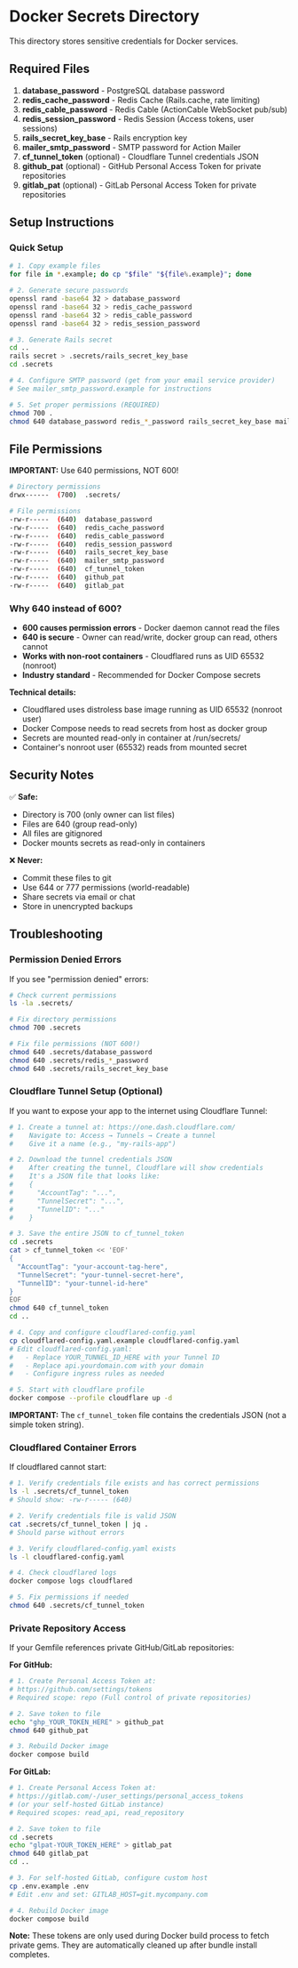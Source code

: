 # Docker Secrets Directory

This directory stores sensitive credentials for Docker services.

## Required Files

1. **database_password** - PostgreSQL database password
2. **redis_cache_password** - Redis Cache (Rails.cache, rate limiting)
3. **redis_cable_password** - Redis Cable (ActionCable WebSocket pub/sub)
4. **redis_session_password** - Redis Session (Access tokens, user sessions)
5. **rails_secret_key_base** - Rails encryption key
6. **mailer_smtp_password** - SMTP password for Action Mailer
7. **cf_tunnel_token** (optional) - Cloudflare Tunnel credentials JSON
8. **github_pat** (optional) - GitHub Personal Access Token for private repositories
9. **gitlab_pat** (optional) - GitLab Personal Access Token for private repositories

## Setup Instructions

### Quick Setup

```bash
# 1. Copy example files
for file in *.example; do cp "$file" "${file%.example}"; done

# 2. Generate secure passwords
openssl rand -base64 32 > database_password
openssl rand -base64 32 > redis_cache_password
openssl rand -base64 32 > redis_cable_password
openssl rand -base64 32 > redis_session_password

# 3. Generate Rails secret
cd ..
rails secret > .secrets/rails_secret_key_base
cd .secrets

# 4. Configure SMTP password (get from your email service provider)
# See mailer_smtp_password.example for instructions

# 5. Set proper permissions (REQUIRED)
chmod 700 .
chmod 640 database_password redis_*_password rails_secret_key_base mailer_smtp_password
```

## File Permissions

**IMPORTANT:** Use 640 permissions, NOT 600!

```bash
# Directory permissions
drwx------  (700)  .secrets/

# File permissions
-rw-r-----  (640)  database_password
-rw-r-----  (640)  redis_cache_password
-rw-r-----  (640)  redis_cable_password
-rw-r-----  (640)  redis_session_password
-rw-r-----  (640)  rails_secret_key_base
-rw-r-----  (640)  mailer_smtp_password
-rw-r-----  (640)  cf_tunnel_token
-rw-r-----  (640)  github_pat
-rw-r-----  (640)  gitlab_pat
```

### Why 640 instead of 600?

- **600 causes permission errors** - Docker daemon cannot read the files
- **640 is secure** - Owner can read/write, docker group can read, others cannot
- **Works with non-root containers** - Cloudflared runs as UID 65532 (nonroot)
- **Industry standard** - Recommended for Docker Compose secrets

**Technical details:**
- Cloudflared uses distroless base image running as UID 65532 (nonroot user)
- Docker Compose needs to read secrets from host as docker group
- Secrets are mounted read-only in container at /run/secrets/
- Container's nonroot user (65532) reads from mounted secret

## Security Notes

✅ **Safe:**
- Directory is 700 (only owner can list files)
- Files are 640 (group read-only)
- All files are gitignored
- Docker mounts secrets as read-only in containers

❌ **Never:**
- Commit these files to git
- Use 644 or 777 permissions (world-readable)
- Share secrets via email or chat
- Store in unencrypted backups

## Troubleshooting

### Permission Denied Errors

If you see "permission denied" errors:

```bash
# Check current permissions
ls -la .secrets/

# Fix directory permissions
chmod 700 .secrets

# Fix file permissions (NOT 600!)
chmod 640 .secrets/database_password
chmod 640 .secrets/redis_*_password
chmod 640 .secrets/rails_secret_key_base
```

### Cloudflare Tunnel Setup (Optional)

If you want to expose your app to the internet using Cloudflare Tunnel:

```bash
# 1. Create a tunnel at: https://one.dash.cloudflare.com/
#    Navigate to: Access → Tunnels → Create a tunnel
#    Give it a name (e.g., "my-rails-app")

# 2. Download the tunnel credentials JSON
#    After creating the tunnel, Cloudflare will show credentials
#    It's a JSON file that looks like:
#    {
#      "AccountTag": "...",
#      "TunnelSecret": "...",
#      "TunnelID": "..."
#    }

# 3. Save the entire JSON to cf_tunnel_token
cd .secrets
cat > cf_tunnel_token << 'EOF'
{
  "AccountTag": "your-account-tag-here",
  "TunnelSecret": "your-tunnel-secret-here",
  "TunnelID": "your-tunnel-id-here"
}
EOF
chmod 640 cf_tunnel_token
cd ..

# 4. Copy and configure cloudflared-config.yaml
cp cloudflared-config.yaml.example cloudflared-config.yaml
# Edit cloudflared-config.yaml:
#   - Replace YOUR_TUNNEL_ID_HERE with your Tunnel ID
#   - Replace api.yourdomain.com with your domain
#   - Configure ingress rules as needed

# 5. Start with cloudflare profile
docker compose --profile cloudflare up -d
```

**IMPORTANT:** The `cf_tunnel_token` file contains the credentials JSON (not a simple token string).

### Cloudflared Container Errors

If cloudflared cannot start:

```bash
# 1. Verify credentials file exists and has correct permissions
ls -l .secrets/cf_tunnel_token
# Should show: -rw-r----- (640)

# 2. Verify credentials file is valid JSON
cat .secrets/cf_tunnel_token | jq .
# Should parse without errors

# 3. Verify cloudflared-config.yaml exists
ls -l cloudflared-config.yaml

# 4. Check cloudflared logs
docker compose logs cloudflared

# 5. Fix permissions if needed
chmod 640 .secrets/cf_tunnel_token
```

### Private Repository Access

If your Gemfile references private GitHub/GitLab repositories:

**For GitHub:**
```bash
# 1. Create Personal Access Token at:
# https://github.com/settings/tokens
# Required scope: repo (Full control of private repositories)

# 2. Save token to file
echo "ghp_YOUR_TOKEN_HERE" > github_pat
chmod 640 github_pat

# 3. Rebuild Docker image
docker compose build
```

**For GitLab:**
```bash
# 1. Create Personal Access Token at:
# https://gitlab.com/-/user_settings/personal_access_tokens
# (or your self-hosted GitLab instance)
# Required scopes: read_api, read_repository

# 2. Save token to file
cd .secrets
echo "glpat-YOUR_TOKEN_HERE" > gitlab_pat
chmod 640 gitlab_pat
cd ..

# 3. For self-hosted GitLab, configure custom host
cp .env.example .env
# Edit .env and set: GITLAB_HOST=git.mycompany.com

# 4. Rebuild Docker image
docker compose build
```

**Note:** These tokens are only used during Docker build process to fetch private gems. They are automatically cleaned up after bundle install completes.
